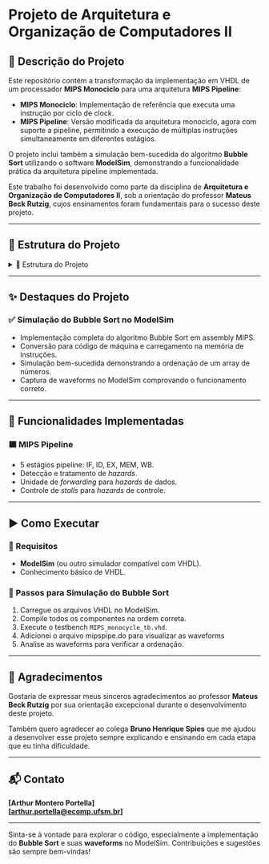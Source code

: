 # Projeto de Arquitetura e Organização de Computadores II

## 📄 Descrição do Projeto

Este repositório contém a transformação da implementação em VHDL de um processador **MIPS Monociclo** para uma arquitetura **MIPS Pipeline**:

- **MIPS Monociclo**: Implementação de referência que executa uma instrução por ciclo de clock.
- **MIPS Pipeline**: Versão modificada da arquitetura monociclo, agora com suporte a pipeline, permitindo a execução de múltiplas instruções simultaneamente em diferentes estágios.

O projeto inclui também a simulação bem-sucedida do algoritmo **Bubble Sort** utilizando o software **ModelSim**, demonstrando a funcionalidade prática da arquitetura pipeline implementada.

Este trabalho foi desenvolvido como parte da disciplina de **Arquitetura e Organização de Computadores II**, sob a orientação do professor **Mateus Beck Rutzig**, cujos ensinamentos foram fundamentais para o sucesso deste projeto.


---

## 📁 Estrutura do Projeto

<details> <summary>📁 Estrutura do Projeto</summary>

/MIPS-VHDL            # Diretório principal
├── /monociclo        # Implementação do processador MIPS Monociclo
│   ├── /asm          # Códigos em Assembly utilizados para simulações
│   ├── /sim          # Arquivos de simulação específicos do monociclo
│   └── /src          # Módulos VHDL do processador monociclo
│
├── /pipeline         # Implementação do processador MIPS com Pipeline
│   ├── /sim          # Arquivos de simulação específicos do pipeline
│   ├── /src          # Módulos VHDL do processador pipeline
│   └── /work         # Diretório de trabalho do ModelSim
</details>
  
---

## ✨ Destaques do Projeto

### ✅ Simulação do Bubble Sort no ModelSim

- Implementação completa do algoritmo Bubble Sort em assembly MIPS.
- Conversão para código de máquina e carregamento na memória de instruções.
- Simulação bem-sucedida demonstrando a ordenação de um array de números.
- Captura de waveforms no ModelSim comprovando o funcionamento correto.

---

## 🔧 Funcionalidades Implementadas

### 🟦 MIPS Pipeline

- 5 estágios pipeline: IF, ID, EX, MEM, WB.
- Detecção e tratamento de *hazards*.
- Unidade de *forwarding* para *hazards* de dados.
- Controle de *stalls* para *hazards* de controle.

---

## ▶️ Como Executar

### 🔹 Requisitos

- **ModelSim** (ou outro simulador compatível com VHDL).
- Conhecimento básico de VHDL.

### 🔹 Passos para Simulação do Bubble Sort

1. Carregue os arquivos VHDL no ModelSim.
2. Compile todos os componentes na ordem correta.
3. Execute o testbench `MIPS_monocycle_tb.vhd`.
4. Adicionei o arquivo mipspipe.do para visualizar as waveforms
5. Analise as waveforms para verificar a ordenação.

---

## 🙏 Agradecimentos

Gostaria de expressar meus sinceros agradecimentos ao professor **Mateus Beck Rutzig** por sua orientação excepcional durante o desenvolvimento deste projeto. 

Também quero agradecer ao colega **Bruno Henrique Spies** que me ajudou a desenvolver esse projeto sempre explicando e ensinando em cada etapa que eu tinha dificuldade.

---

## 📬 Contato

**[Arthur Montero Portella]**  
**[arthur.portella@ecomp.ufsm.br]** 

---

Sinta-se à vontade para explorar o código, especialmente a implementação do **Bubble Sort** e suas **waveforms** no ModelSim. Contribuições e sugestões são sempre bem-vindas!
